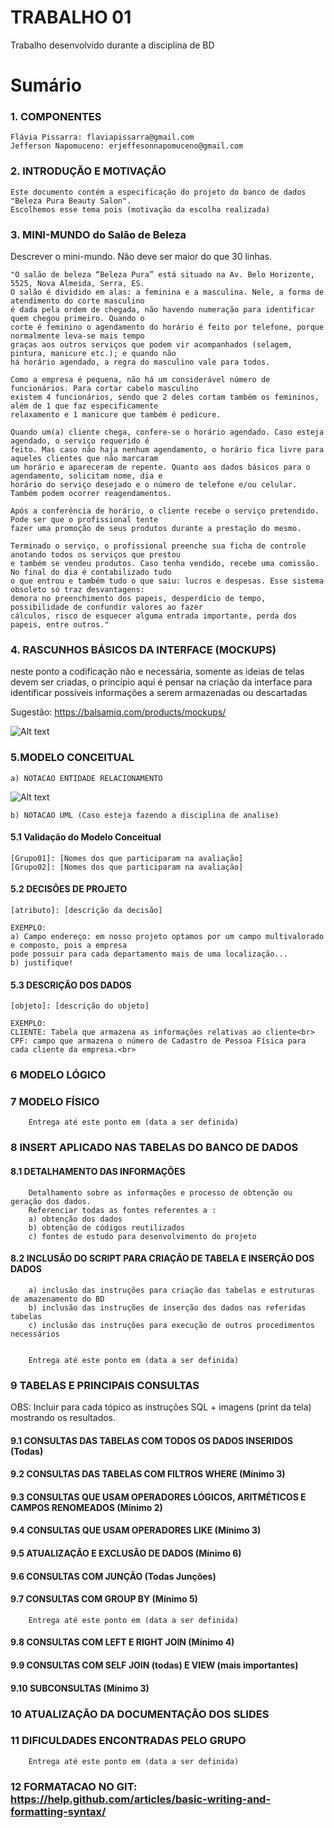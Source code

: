 # TRABALHO 01
Trabalho desenvolvido durante a disciplina de BD

# Sumário

### 1. COMPONENTES <br>
	
	Flávia Pissarra: flaviapissarra@gmail.com
	Jefferson Napomuceno: erjeffesonnapomuceno@gmail.com

### 2. INTRODUÇÃO E MOTIVAÇÃO <br>
	
	Este documento contém a especificação do projeto do banco de dados "Beleza Pura Beauty Salon".
	Escolhemos esse tema pois (motivação da escolha realizada)

### 3. MINI-MUNDO do Salão de Beleza <br>
Descrever o mini-mundo. Não deve ser maior do que 30 linhas. <br>

	"O salão de beleza “Beleza Pura” está situado na Av. Belo Horizonte, 5525, Nova Almeida, Serra, ES.
	O salão é dividido em alas: a feminina e a masculina. Nele, a forma de atendimento do corte masculino
	é dada pela ordem de chegada, não havendo numeração para identificar quem chegou primeiro. Quando o
	corte é feminino o agendamento do horário é feito por telefone, porque normalmente leva-se mais tempo
	graças aos outros serviços que podem vir acompanhados (selagem, pintura, manicure etc.); e quando não
	há horário agendado, a regra do masculino vale para todos.

	Como a empresa é pequena, não há um considerável número de funcionários. Para cortar cabelo masculino
	existem 4 funcionários, sendo que 2 deles cortam também os femininos, além de 1 que faz especificamente
	relaxamento e 1 manicure que também é pedicure.
	
	Quando um(a) cliente chega, confere-se o horário agendado. Caso esteja agendado, o serviço requerido é
	feito. Mas caso não haja nenhum agendamento, o horário fica livre para aqueles clientes que não marcaram
	um horário e apareceram de repente. Quanto aos dados básicos para o agendamento, solicitam nome, dia e 
	horário do serviço desejado e o número de telefone e/ou celular. Também podem ocorrer reagendamentos.
	
	Após a conferência de horário, o cliente recebe o serviço pretendido. Pode ser que o profissional tente
	fazer uma promoção de seus produtos durante a prestação do mesmo.
	
	Terminado o serviço, o profissional preenche sua ficha de controle anotando todos os serviços que prestou
	e também se vendeu produtos. Caso tenha vendido, recebe uma comissão. No final do dia é contabilizado tudo
	o que entrou e também tudo o que saiu: lucros e despesas. Esse sistema obsoleto só traz desvantagens: 
	demora no preenchimento dos papeis, desperdício de tempo, possibilidade de confundir valores ao fazer 
	cálculos, risco de esquecer alguma entrada importante, perda dos papeis, entre outros."

### 4. RASCUNHOS BÁSICOS DA INTERFACE (MOCKUPS)<br>
neste ponto a codificação não e necessária, somente as ideias de telas devem ser criadas, o princípio aqui é pensar na criação da interface para identificar possíveis informações a serem armazenadas ou descartadas <br>

Sugestão: https://balsamiq.com/products/mockups/<br>

![Alt text](https://github.com/discipbd1/trab01/blob/master/balsamiq.png?raw=true "Title")


### 5.MODELO CONCEITUAL<br>
    a) NOTACAO ENTIDADE RELACIONAMENTO
![Alt text](https://github.com/discipbd1/trab01/blob/master/sample_MC.png?raw=true "Modelo Conceitual")
    
    b) NOTACAO UML (Caso esteja fazendo a disciplina de analise)

#### 5.1 Validação do Modelo Conceitual
    [Grupo01]: [Nomes dos que participaram na avaliação]
    [Grupo02]: [Nomes dos que participaram na avaliação]

#### 5.2 DECISÕES DE PROJETO
    [atributo]: [descrição da decisão]
    
    EXEMPLO:
    a) Campo endereço: em nosso projeto optamos por um campo multivalorado e composto, pois a empresa 
    pode possuir para cada departamento mais de uma localização... 
    b) justifique!

#### 5.3 DESCRIÇÃO DOS DADOS 
    [objeto]: [descrição do objeto]
    
    EXEMPLO:
    CLIENTE: Tabela que armazena as informações relativas ao cliente<br>
    CPF: campo que armazena o número de Cadastro de Pessoa Física para cada cliente da empresa.<br>


### 6	MODELO LÓGICO<br>
### 7	MODELO FÍSICO<br>

        Entrega até este ponto em (data a ser definida)
        
 
### 8	INSERT APLICADO NAS TABELAS DO BANCO DE DADOS<br>
#### 8.1 DETALHAMENTO DAS INFORMAÇÕES
        Detalhamento sobre as informações e processo de obtenção ou geração dos dados.
        Referenciar todas as fontes referentes a :
        a) obtenção dos dados
        b) obtenção de códigos reutilizados
        c) fontes de estudo para desenvolvimento do projeto
        
#### 8.2 INCLUSÃO DO SCRIPT PARA CRIAÇÃO DE TABELA E INSERÇÃO DOS DADOS
        a) inclusão das instruções para criação das tabelas e estruturas de amazenamento do BD
        b) inclusão das instruções de inserção dos dados nas referidas tabelas
        c) inclusão das instruções para execução de outros procedimentos necessários


        Entrega até este ponto em (data a ser definida)
        
### 9	TABELAS E PRINCIPAIS CONSULTAS<br>
OBS: Incluir para cada tópico as instruções SQL + imagens (print da tela) mostrando os resultados.<br>
#### 9.1	CONSULTAS DAS TABELAS COM TODOS OS DADOS INSERIDOS (Todas) <br>
#### 9.2	CONSULTAS DAS TABELAS COM FILTROS WHERE (Mínimo 3) <br>
#### 9.3	CONSULTAS QUE USAM OPERADORES LÓGICOS, ARITMÉTICOS E CAMPOS RENOMEADOS (Mínimo 2)<br>
#### 9.4	CONSULTAS QUE USAM OPERADORES LIKE (Mínimo 3)  <br>
#### 9.5	ATUALIZAÇÃO E EXCLUSÃO DE DADOS (Mínimo 6)<br>
#### 9.6	CONSULTAS COM JUNÇÃO (Todas Junções)<br>
#### 9.7	CONSULTAS COM GROUP BY (Mínimo 5)<br>
        Entrega até este ponto em (data a ser definida)
        
#### 9.8	CONSULTAS COM LEFT E RIGHT JOIN (Mínimo 4) <br>
#### 9.9	CONSULTAS COM SELF JOIN (todas) E VIEW (mais importantes) <br>
#### 9.10	SUBCONSULTAS (Mínimo 3) <br>
### 10	ATUALIZAÇÃO DA DOCUMENTAÇÃO DOS SLIDES<br>
### 11	DIFICULDADES ENCONTRADAS PELO GRUPO<br>

        Entrega até este ponto em (data a ser definida)
        
### 12  FORMATACAO NO GIT: https://help.github.com/articles/basic-writing-and-formatting-syntax/
